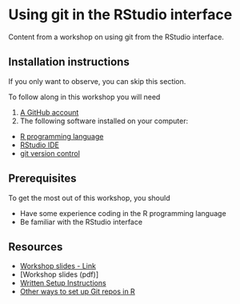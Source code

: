 # Using git in the RStudio interface
Content from a workshop on using git from the RStudio interface.

## Installation instructions
If you only want to observe, you can skip this section. 

To follow along in this workshop you will need 
1. [A GitHub account](https://docs.github.com/en/get-started/signing-up-for-github/signing-up-for-a-new-github-account)
2. The following software installed on your computer: 
  * [R programming language](https://rstudio-education.github.io/hopr/starting.html#how-to-download-and-install-r)
  *  [RStudio IDE](https://rstudio-education.github.io/hopr/starting.html#rstudio)
  *  [git version control](https://happygitwithr.com/install-git)

## Prerequisites
To get the most out of this workshop, you should
* Have some experience coding in the R programming language
* Be familiar with the RStudio interface

## Resources
* [Workshop slides - Link](https://nuwildcat.sharepoint.com/:p:/s/NUIT-RCS/EXbNldkoUlZKgRNuSzLW6vEBth4fPovKw-IK7IfAsML63g?e=IKf46c)
* [Workshop slides (pdf)]
* [Written Setup Instructions](https://sites.northwestern.edu/researchcomputing/resources/using-git-and-github-with-r-rstudio/)
* [Other ways to set up Git repos in R](https://github.com/nuitrcs/git-RStudio/assets/12850833/09134a43-ce75-4e0d-92ae-1e3ead162599)
